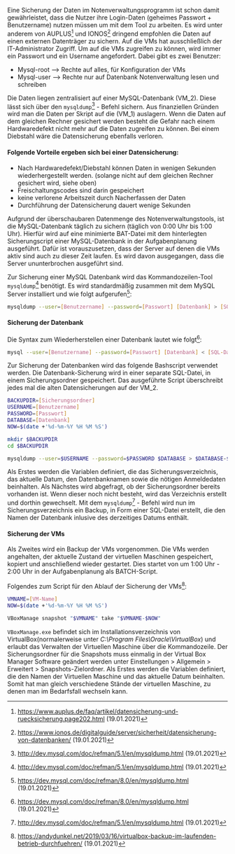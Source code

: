 Eine Sicherung der Daten im Notenverwaltungsprogramm ist schon damit gewährleistet, dass die Nutzer ihre Login-Daten (geheimes Passwort + Benutzername) nutzen müssen um mit dem Tool zu arbeiten. Es wird unter anderem von AUPLUS[^¹] und IONOS[^²] dringend empfohlen die Daten auf einen externen Datenträger zu sichern. Auf die VMs hat ausschließlich der IT-Administrator Zugriff. Um auf die VMs zugreifen zu können, wird immer ein Passwort und ein Username angefordert. Dabei gibt es zwei Benutzer:

- Mysql-root --> Rechte auf alles, für Konfiguration der VMs 
- Mysql-user --> Rechte nur auf Datenbank Notenverwaltung lesen und schreiben

Die Daten liegen zentralisiert auf einer MySQL-Datenbank (VM_2). Diese lässt sich über den `mysqldump`[^5] - Befehl sichern. Aus finanziellen Gründen wird man die Daten per Skript auf die (VM_1) auslagern. Wenn die Daten auf dem gleichen Rechner gesichert werden besteht die Gefahr nach einem Hardwaredefekt nicht mehr auf die Daten zugreifen zu können. Bei einem Diebstahl wäre die Datensicherung ebenfalls verloren. 

#### Folgende Vorteile ergeben sich bei einer Datensicherung:

- Nach Hardwaredefekt/Diebstahl können Daten in wenigen Sekunden wiederhergestellt werden. (solange nicht auf dem gleichen Rechner gesichert wird, siehe oben)
- Freischaltungscodes sind darin gespeichert
- keine verlorene Arbeitszeit durch Nacherfassen der Daten
- Durchführung der Datensicherung dauert wenige Sekunden


Aufgrund der überschaubaren Datenmenge des Notenverwaltungstools, ist die MySQL-Datenbank täglich zu sichern (täglich von 0:00 Uhr bis 1:00 Uhr). Hierfür wird auf eine minimierte BAT-Datei mit dem hinterlegten Sicherungscript einer MySQL-Datenbank in der Aufgabenplanung ausgeführt. Dafür ist vorauszusetzen, dass der Server auf denen die VMs aktiv sind auch zu dieser Zeit laufen. Es wird davon ausgegangen, dass die Server ununterbrochen ausgeführt sind.



Zur Sicherung einer MySQL Datenbank wird das Kommandozeilen-Tool `mysqldump`[^5] benötigt. 
Es wird standardmäßig zusammen mit dem MySQL Server installiert und wie folgt aufgerufen[^³]:
```bash
mysqldump --user=[Benutzername] --password=[Passwort] [Datenbank] > [SQL-Datei]
```

#### Sicherung der Datenbank

Die Syntax zum Wiederherstellen einer Datenbank lautet wie folgt[^³]:
``` bash
mysql --user=[Benutzername] --password=[Passwort] [Datenbank] < [SQL-Datei]
``` 
Zur Sicherung der Datenbanken wird das folgende Bashscript verwendet werden. Die Datenbank-Sicherung wird in einer separate SQL-Datei, in einem Sicherungsordner gespeichert. Das ausgeführte Script überschreibt jedes mal die alten Datensicherungen auf der VM_2. 
```bash
BACKUPDIR=[Sicherungsordner]
USERNAME=[Benutzername]
PASSWORD=[Passwort]
DATABASE=[Datenbank]
NOW=$(date +'%d-%m-%Y %H %M %S')

mkdir $BACKUPDIR
cd $BACKUPDIR

mysqldump --user=$USERNAME --password=$PASSWORD $DATABASE > $DATABASE-$NOW.sql
``` 

Als Erstes werden die Variablen definiert, die das Sicherungsverzeichnis, das aktuelle Datum, den Datenbanknamen sowie die nötigen Anmeldedaten beinhalten. Als Nächstes wird abgefragt, ob der Sicherungsordner bereits vorhanden ist. Wenn dieser noch nicht besteht, wird das Verzeichnis erstellt und dorthin gewechselt. Mit dem `mysqldump`[^5] - Befehl wird nun im Sicherungsverzeichnis ein Backup, in Form einer SQL-Datei erstellt, die den Namen der Datenbank inlusive des derzeitiges Datums enthält.

#### Sicherung der VMs

Als Zweites wird ein Backup der VMs vorgenommen. Die VMs werden angehalten, der aktuelle Zustand der virtuellen Maschinen  gespeichert, kopiert und anschließend wieder gestartet. Dies startet von um 1:00 Uhr - 2:00 Uhr in der Aufgabenplanung als BATCH-Script.


Folgendes zum Script für den Ablauf der Sicherung der VMs[^⁴]:

```bash
VMNAME=[VM-Name]
NOW=$(date +'%d-%m-%Y %H %M %S')

VBoxManage snapshot "$VMNAME" take "$VMNAME-$NOW"
```

`VBoxManage.exe` befindet sich im Installationsverzeichnis von VirtualBox(normalerweise unter *C:\Program Files\Oracle\VirtualBox*) und erlaubt das Verwalten der Virtuellen Maschine über die Kommandozeile. 
Der Sicherungsordner für die Snapshots muss einmalig in der Virtual Box Manager Software geändert werden unter Einstellungen > Allgemein > Erweitert > Snapshots-Zielordner.
Als Erstes werden die Variablen definiert, die den Namen der Virtuellen Maschine und das aktuelle Datum beinhalten. Somit hat man gleich verschiedene Stände der virtuellen Maschine, zu denen man im Bedarfsfall wechseln kann.


[^¹]: https://www.auplus.de/faq/artikel/datensicherung-und-ruecksicherung.page202.html (19.01.2021)
[^²]: https://www.ionos.de/digitalguide/server/sicherheit/datensicherung-von-datenbanken/ (19.01.2021)
[^³]: https://dev.mysql.com/doc/refman/8.0/en/mysqldump.html (19.01.2021)
[^⁴]: https://andydunkel.net/2019/03/16/virtualbox-backup-im-laufenden-betrieb-durchfuehren/ (19.01.2021)
[^5]: http://dev.mysql.com/doc/refman/5.1/en/mysqldump.html (19.01.2021)
